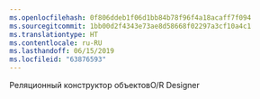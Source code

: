 ```yaml
---
ms.openlocfilehash: 0f806ddeb1f06d1bb84b78f96f4a18acaff7f094
ms.sourcegitcommit: 1bb00d2f4343e73ae8d58668f02297a3cf10a4c1
ms.translationtype: HT
ms.contentlocale: ru-RU
ms.lasthandoff: 06/15/2019
ms.locfileid: "63876593"
---
```

<span data-ttu-id="90c2a-101">Реляционный конструктор объектов</span><span class="sxs-lookup"><span data-stu-id="90c2a-101">O/R Designer</span></span>